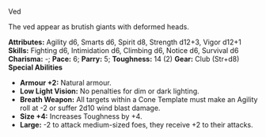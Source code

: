 Ved

The ved appear as brutish giants with deformed heads.

**Attributes:** Agility d6, Smarts d6, Spirit d8, Strength d12+3, Vigor
d12+1
**Skills:** Fighting d6, Intimidation d6, Climbing d6, Notice d6,
Survival d6
**Charisma:** -; **Pace:** 6; **Parry:** 5; **Toughness:** 14 (2)
**Gear:** Club (Str+d8)
**Special Abilities**
- **Armour +2:** Natural armour.
- **Low Light Vision:** No penalties for dim or dark lighting.
- **Breath Weapon:** All targets within a Cone Template must make an
Agility roll at -2 or suffer 2d10 wind blast damage.
- **Size +4:** Increases Toughness by +4.
- **Large:** -2 to attack medium-sized foes, they receive +2 to their
attacks.

